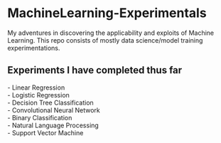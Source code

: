 # MachineLearning-Experimentals
My adventures in discovering the applicability and exploits of Machine Learning. This repo consists of mostly data science/model training experimentations.

<h2>Experiments I have completed thus far</h2>
- Linear Regression <br>
- Logistic Regression <br>
- Decision Tree Classification <br>
- Convolutional Neural Network <br>
- Binary Classification <br>
- Natural Language Processing <br>
- Support Vector Machine <br>
